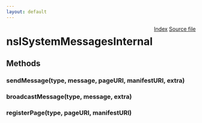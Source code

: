 ```yaml
---
layout: default
---
```

<div class='links' style='float:right'><a href="../index.html">Index</a>
<a href="http://dxr.mozilla.org/mozilla-central/source/dom/messages/interfaces/nsISystemMessagesInternal.idl">Source file</a>
</div>

# nsISystemMessagesInternal #

## Methods ##

### sendMessage(type, message, pageURI, manifestURI, extra) ###

### broadcastMessage(type, message, extra) ###

### registerPage(type, pageURI, manifestURI) ###
